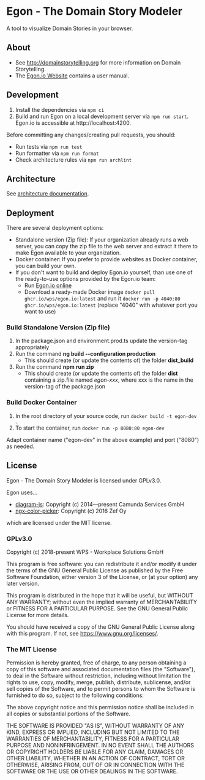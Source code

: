 # Egon - The Domain Story Modeler

A tool to visualize Domain Stories in your browser.

## About

- See http://domainstorytelling.org for more information on Domain Storytelling.
- The [Egon.io Website](https://egon.io/) contains a user manual.

## Development

1. Install the dependencies via `npm ci`
2. Build and run Egon on a local development server via `npm run start`. Egon.io is accessible at http://localhost:4200.

Before committing any changes/creating pull requests, you should:
- Run tests via `npm run test`
- Run formatter via `npm run format`
- Check architecture rules via `npm run archlint`

## Architecture

See [architecture documentation](/architecture.md).

## Deployment

There are several deployment options:

- Standalone version (Zip file): If your organization already runs a web server, you can copy the zip file to the web server and extract it there to make Egon available to your organization.
- Docker container: If you prefer to provide websites as Docker container, you can build your own.
- If you don't want to build and deploy Egon.io yourself, than use one of the ready-to-use options provided by the Egon.io team:
  - Run [Egon.io online](https://egon.io/)
  - Download a ready-made Docker image `docker pull ghcr.io/wps/egon.io:latest` and run it `docker run -p 4040:80 ghcr.io/wps/egon.io:latest` (replace "4040" with whatever port you want to use)

### Build Standalone Version (Zip file)

1. In the package.json and environment.prod.ts update the version-tag appropriately
2. Run the command **ng build --configuration production**
   - This should create (or update the contents of) the folder **dist_build**
3. Run the command **npm run zip**
   - This should create (or update the contents of) the folder **dist** containing a zip.file named *egon-xxx*, where xxx is the name in the version-tag of the package.json

### Build Docker Container

1. In the root directory of your source code, run `docker build -t egon-dev .`
2. To start the container, run `docker run -p 8080:80 egon-dev`

Adapt container name ("egon-dev" in the above example) and port ("8080") as needed.

## License

Egon - The Domain Story Modeler is licensed under GPLv3.0.

Egon uses...
- [diagram-js](https://github.com/bpmn-io/diagram-js): Copyright (c) 2014—present Camunda Services GmbH
- [ngx-color-picker](https://www.npmjs.com/package/ngx-color-picker): Copyright (c) 2016 Zef Oy

which are licensed under the MIT license.

### GPLv3.0

Copyright (c) 2018-present WPS - Workplace Solutions GmbH

This program is free software: you can redistribute it and/or modify
it under the terms of the GNU General Public License as published by
the Free Software Foundation, either version 3 of the License, or
(at your option) any later version.

This program is distributed in the hope that it will be useful,
but WITHOUT ANY WARRANTY; without even the implied warranty of
MERCHANTABILITY or FITNESS FOR A PARTICULAR PURPOSE. See the
GNU General Public License for more details.

You should have received a copy of the GNU General Public License
along with this program. If not, see <https://www.gnu.org/licenses/>.

### The MIT License

Permission is hereby granted, free of charge, to any person obtaining a copy of this software and associated documentation files (the "Software"), to deal in the Software without restriction, including without limitation the rights to use, copy, modify, merge, publish, distribute, sublicense, and/or sell copies of the Software, and to permit persons to whom the Software is furnished to do so, subject to the following conditions:

The above copyright notice and this permission notice shall be included in all copies or substantial portions of the Software.

THE SOFTWARE IS PROVIDED "AS IS", WITHOUT WARRANTY OF ANY KIND, EXPRESS OR IMPLIED, INCLUDING BUT NOT LIMITED TO THE WARRANTIES OF MERCHANTABILITY, FITNESS FOR A PARTICULAR PURPOSE AND NONINFRINGEMENT. IN NO EVENT SHALL THE AUTHORS OR COPYRIGHT HOLDERS BE LIABLE FOR ANY CLAIM, DAMAGES OR OTHER LIABILITY, WHETHER IN AN ACTION OF CONTRACT, TORT OR OTHERWISE, ARISING FROM, OUT OF OR IN CONNECTION WITH THE SOFTWARE OR THE USE OR OTHER DEALINGS IN THE SOFTWARE.

